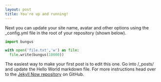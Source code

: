 ```yaml
---
layout: post
title: You're up and running!
---
```


Next you can update your site name, avatar and other options using the _config.yml file in the root of your repository (shown below).

```python
import bungus

with open('file.txt','w') as file:
  file.write(bungus(10000))


```

The easiest way to make your first post is to edit this one. Go into /_posts/ and update the Hello World markdown file. For more instructions head over to the [Jekyll Now repository](https://github.com/barryclark/jekyll-now) on GitHub.
